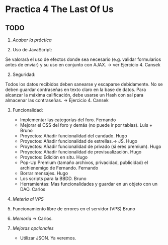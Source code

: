 # Practica 4 The Last Of Us

## TODO

1. *Acabar la práctica*

1. Uso de JavaScript: 

Se valorará el uso de efectos donde sea necesario (e.g. validar formularios antes de enviar)
y su uso en conjunto con AJAX. -> ver Ejercicio 4. Cansek

2. Seguridad: 

Todos los datos recibidos deben sanearse y escaparse debidamente. No se deben guardar contraseñas en texto claro en 
la base de datos. Para alcanzar la máxima calificación, debe usarse un Hash con sal para almacenar las contraseñas.
-> Ejercicio 4. Cansek

3. Funcionalidad: 

    - Implementar las categorías del foro. Fernando
    - Mejorar el CSS del foro y demás (no puede ir por tablas). Luis + Bruno
    - Proyectos: Añadir funcionalidad del candado. Hugo
    - Proyectos: Añadir funcionalidad de estrellas.-> JS. Hugo
    - Proyectos: Añadir funcionalidad de privado (si eres premium). Hugo
    - Proyectos: Añadir funcionalidad de previsualización. Hugo
    - Proyectos: Edición en situ. Hugo
    - Pop-Up Premium (tamaño archivos, privacidad, publicidad) el archienemigo de Fernando. Fernando 
    - Borrar mensajes. Hugo
    - Los scripts para la BBDD. Bruno
    - Herramientas: Mas funcionalidades y guardar en un objeto con un DAO. Carlos

2. *Meterla al VPS*

 1. Funcionamiento libre de errores en el servidor (VPS) Bruno 

3. *Memoria* -> Carlos.

4. *Mejoras opcionales*

    - Utilizar JSON. Ya veremos.
    
